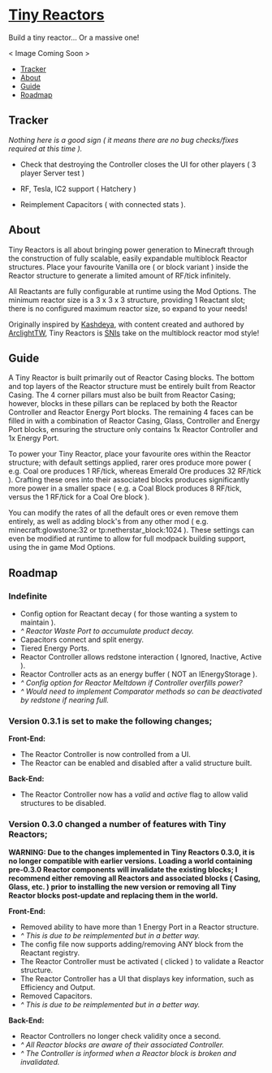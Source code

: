 # [Tiny Reactors](https:/www.minecraft.curseforge.com/projects/tiny-reactors)
Build a tiny reactor... Or a massive one!

< Image Coming Soon >

* [Tracker](#tracker)
* [About](#about)
* [Guide](#guide)
* [Roadmap](#roadmap)

## Tracker

_Nothing here is a good sign ( it means there are no bug checks/fixes required at this time )._

* Check that destroying the Controller closes the UI for other players ( 3 player Server test )

* RF, Tesla, IC2 support ( Hatchery )
* Reimplement Capacitors ( with connected stats ).

## About

Tiny Reactors is all about bringing power generation to Minecraft through the construction of fully scalable, easily expandable multiblock Reactor structures.  Place your favourite Vanilla ore ( or block variant ) inside the Reactor structure to generate a limited amount of RF/tick infinitely.

All Reactants are fully configurable at runtime using the Mod Options.  The minimum reactor size is a 3 x 3 x 3 structure, providing 1 Reactant slot; there is no configured maximum reactor size, so expand to your needs!

Originally inspired by [Kashdeya](https://www.twitter.com/Kashdeya), with content created and authored by [ArclightTW](https://www.twitter.com/ArclightTW), Tiny Reactors is [SNIs](http://www.skillsnotincluded.com) take on the multiblock reactor mod style!

## Guide

A Tiny Reactor is built primarily out of Reactor Casing blocks.  The bottom and top layers of the Reactor structure must be entirely built from Reactor Casing.  The 4 corner pillars must also be built from Reactor Casing; however, blocks in these pillars can be replaced by both the Reactor Controller and Reactor Energy Port blocks.  The remaining 4 faces can be filled in with a combination of Reactor Casing, Glass, Controller and Energy Port blocks, ensuring the structure only contains 1x Reactor Controller and 1x Energy Port.

To power your Tiny Reactor, place your favourite ores within the Reactor structure; with default settings applied, rarer ores produce more power ( e.g. Coal ore produces 1 RF/tick, whereas Emerald Ore produces 32 RF/tick ).  Crafting these ores into their associated blocks produces significantly more power in a smaller space ( e.g. a Coal Block produces 8 RF/tick, versus the 1 RF/tick for a Coal Ore block ). 

You can modify the rates of all the default ores or even remove them entirely, as well as adding block's from any other mod ( e.g. minecraft:glowstone:32 or tp:netherstar_block:1024 ).  These settings can even be modified at runtime to allow for full modpack building support, using the in game Mod Options.


## Roadmap

### Indefinite

* Config option for Reactant decay ( for those wanting a system to maintain ).
* _^ Reactor Waste Port to accumulate product decay._
* Capacitors connect and split energy.
* Tiered Energy Ports.
* Reactor Controller allows redstone interaction ( Ignored, Inactive, Active ).
* Reactor Controller acts as an energy buffer ( NOT an IEnergyStorage ).
* _^ Config option for Reactor Meltdown if Controller overfills power?_
* _^ Would need to implement Comparator methods so can be deactivated by redstone if nearing full._

### Version 0.3.1 is set to make the following changes;

__Front-End:__
* The Reactor Controller is now controlled from a UI.
* The Reactor can be enabled and disabled after a valid structure built.

__Back-End:__
* The Reactor Controller now has a _valid_ and _active_ flag to allow valid structures to be disabled.

### Version 0.3.0 changed a number of features with Tiny Reactors;

__WARNING: Due to the changes implemented in Tiny Reactors 0.3.0, it is no longer compatible with earlier versions.__
__Loading a world containing pre-0.3.0 Reactor components will invalidate the existing blocks; I recommend either removing all Reactors and associated blocks ( Casing, Glass, etc. ) prior to installing the new version or removing all Tiny Reactor blocks post-update and replacing them in the world.__

__Front-End:__
* Removed ability to have more than 1 Energy Port in a Reactor structure.
* _^ This is due to be reimplemented but in a better way._
* The config file now supports adding/removing ANY block from the Reactant registry.
* The Reactor Controller must be activated ( clicked ) to validate a Reactor structure.
* The Reactor Controller has a UI that displays key information, such as Efficiency and Output.
* Removed Capacitors.
* _^ This is due to be reimplemented but in a better way._

__Back-End:__
* Reactor Controllers no longer check validity once a second.
* _^ All Reactor blocks are aware of their associated Controller._
* _^ The Controller is informed when a Reactor block is broken and invalidated._